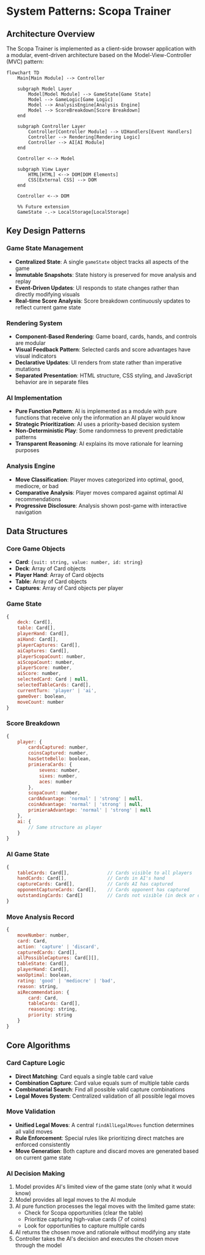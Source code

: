 # System Patterns: Scopa Trainer

## Architecture Overview

The Scopa Trainer is implemented as a client-side browser application with a modular, event-driven architecture based on the Model-View-Controller (MVC) pattern:

```mermaid
flowchart TD
    Main[Main Module] --> Controller
    
    subgraph Model Layer
        Model[Model Module] --> GameState[Game State]
        Model --> GameLogic[Game Logic]
        Model --> AnalysisEngine[Analysis Engine]
        Model --> ScoreBreakdown[Score Breakdown]
    end
    
    subgraph Controller Layer
        Controller[Controller Module] --> UIHandlers[Event Handlers]
        Controller --> Rendering[Rendering Logic]
        Controller --> AI[AI Module]
    end
    
    Controller <--> Model
    
    subgraph View Layer
        HTML[HTML] <--> DOM[DOM Elements]
        CSS[External CSS] --> DOM
    end
    
    Controller <--> DOM
    
    %% Future extension
    GameState -.-> LocalStorage[LocalStorage]
```

## Key Design Patterns

### Game State Management
- **Centralized State**: A single `gameState` object tracks all aspects of the game
- **Immutable Snapshots**: State history is preserved for move analysis and replay
- **Event-Driven Updates**: UI responds to state changes rather than directly modifying visuals
- **Real-time Score Analysis**: Score breakdown continuously updates to reflect current game state

### Rendering System
- **Component-Based Rendering**: Game board, cards, hands, and controls are modular
- **Visual Feedback Pattern**: Selected cards and score advantages have visual indicators
- **Declarative Updates**: UI renders from state rather than imperative mutations
- **Separated Presentation**: HTML structure, CSS styling, and JavaScript behavior are in separate files

### AI Implementation
- **Pure Function Pattern**: AI is implemented as a module with pure functions that receive only the information an AI player would know
- **Strategic Prioritization**: AI uses a priority-based decision system
- **Non-Deterministic Play**: Some randomness to prevent predictable patterns
- **Transparent Reasoning**: AI explains its move rationale for learning purposes

### Analysis Engine
- **Move Classification**: Player moves categorized into optimal, good, mediocre, or bad
- **Comparative Analysis**: Player moves compared against optimal AI recommendations
- **Progressive Disclosure**: Analysis shown post-game with interactive navigation

## Data Structures

### Core Game Objects
- **Card**: `{suit: string, value: number, id: string}`
- **Deck**: Array of Card objects
- **Player Hand**: Array of Card objects
- **Table**: Array of Card objects
- **Captures**: Array of Card objects per player

### Game State
```javascript
{
    deck: Card[],
    table: Card[],
    playerHand: Card[],
    aiHand: Card[],
    playerCaptures: Card[],
    aiCaptures: Card[],
    playerScopaCount: number,
    aiScopaCount: number,
    playerScore: number,
    aiScore: number,
    selectedCard: Card | null,
    selectedTableCards: Card[],
    currentTurn: 'player' | 'ai',
    gameOver: boolean,
    moveCount: number
}
```

### Score Breakdown
```javascript
{
    player: {
        cardsCaptured: number,
        coinsCaptured: number,
        hasSetteBello: boolean,
        primieraCards: {
            sevens: number,
            sixes: number,
            aces: number
        },
        scopaCount: number,
        cardAdvantage: 'normal' | 'strong' | null,
        coinAdvantage: 'normal' | 'strong' | null,
        primieraAdvantage: 'normal' | 'strong' | null
    },
    ai: {
        // Same structure as player
    }
}
```

### AI Game State
```javascript
{
    tableCards: Card[],              // Cards visible to all players
    handCards: Card[],               // Cards in AI's hand
    captureCards: Card[],            // Cards AI has captured
    opponentCaptureCards: Card[],    // Cards opponent has captured 
    outstandingCards: Card[]         // Cards not visible (in deck or opponent's hand)
}
```

### Move Analysis Record
```javascript
{
    moveNumber: number,
    card: Card,
    action: 'capture' | 'discard',
    capturedCards: Card[],
    allPossibleCaptures: Card[][],
    tableState: Card[],
    playerHand: Card[],
    wasOptimal: boolean,
    rating: 'good' | 'mediocre' | 'bad',
    reason: string,
    aiRecommendation: {
        card: Card,
        tableCards: Card[],
        reasoning: string,
        priority: string
    }
}
```

## Core Algorithms

### Card Capture Logic
- **Direct Matching**: Card equals a single table card value
- **Combination Capture**: Card value equals sum of multiple table cards
- **Combinatorial Search**: Find all possible valid capture combinations
- **Legal Moves System**: Centralized validation of all possible legal moves

### Move Validation
- **Unified Legal Moves**: A central `findAllLegalMoves` function determines all valid moves
- **Rule Enforcement**: Special rules like prioritizing direct matches are enforced consistently
- **Move Generation**: Both capture and discard moves are generated based on current game state

### AI Decision Making
1. Model provides AI's limited view of the game state (only what it would know)
2. Model provides all legal moves to the AI module
3. AI pure function processes the legal moves with the limited game state:
   - Check for Scopa opportunities (clear the table)
   - Prioritize capturing high-value cards (7 of coins)
   - Look for opportunities to capture multiple cards
4. AI returns the chosen move and rationale without modifying any state
5. Controller takes the AI's decision and executes the chosen move through the model

